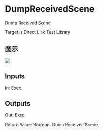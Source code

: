 # DumpReceivedScene

Dump Received Scene

Target is Direct Link Test Library

## 图示

![]($-20221218-18425992.png)

## Inputs

In: Exec.  

## Outputs

Out: Exec.

Return Value: Boolean. Dump Received Scene.

